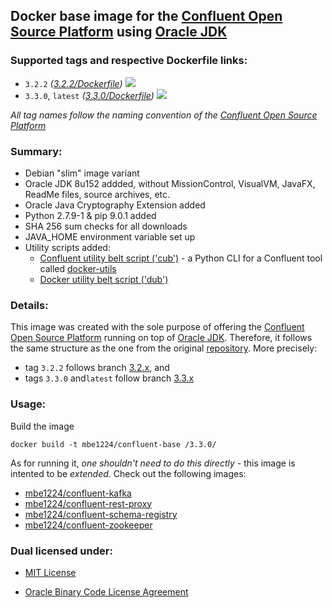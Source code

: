 ## Docker base image for the [Confluent Open Source Platform] using [Oracle JDK] ##

### Supported tags and respective Dockerfile links: ###

* ```3.2.2``` _\([3.2.2/Dockerfile]\)_
[![](https://images.microbadger.com/badges/image/mbe1224/confluent-base:3.2.2.svg)](https://microbadger.com/images/mbe1224/confluent-base:3.2.2 "")
* ```3.3.0```, ```latest``` _\([3.3.0/Dockerfile]\)_
[![](https://images.microbadger.com/badges/image/mbe1224/confluent-base:3.3.0.svg)](https://microbadger.com/images/mbe1224/confluent-base:3.3.0 "")

*All tag names follow the naming convention of the [Confluent Open Source Platform]*

### Summary: ###

- Debian "slim" image variant
- Oracle JDK 8u152 addded, without MissionControl, VisualVM, JavaFX, ReadMe files, source archives, etc.
- Oracle Java Cryptography Extension added
- Python 2.7.9-1 & pip 9.0.1 added
- SHA 256 sum checks for all downloads
- JAVA\_HOME environment variable set up
- Utility scripts added:
    - [Confluent utility belt script ('cub')] - a Python CLI for a Confluent tool called [docker-utils]
    - [Docker utility belt script ('dub')]

### Details: ###

This image was created with the sole purpose of offering the [Confluent Open Source Platform] running on top of [Oracle JDK].
Therefore, it follows the same structure as the one from the original [repository]. More precisely:
- tag ```3.2.2``` follows branch [3.2.x], and 
- tags ```3.3.0``` and```latest``` follow branch [3.3.x]

### Usage: ###

Build the image
```shell
docker build -t mbe1224/confluent-base /3.3.0/
```

As for running it, *one shouldn't need to do this directly* - this image is intented to be *extended*. Check out the following images:

- [mbe1224/confluent-kafka]
- [mbe1224/confluent-rest-proxy]
- [mbe1224/confluent-schema-registry]
- [mbe1224/confluent-zookeeper]

### Dual licensed under: ###

* [MIT License]
* [Oracle Binary Code License Agreement]

   [docker-utils]: <https://github.com/confluentinc/cp-docker-images/tree/master/java>
   [Confluent Open Source Platform]: <https://www.confluent.io/product/confluent-open-source/>
   [Oracle JDK]: <http://www.oracle.com/technetwork/java/javase/downloads/index.html>
   [Scala]: <https://www.scala-lang.org/>
   [3.2.2/Dockerfile]: <https://github.com/MihaiBogdanEugen/docker-confluent-base/blob/master/3.2.2/Dockerfile>
   [3.3.0/Dockerfile]: <https://github.com/MihaiBogdanEugen/docker-confluent-base/blob/master/3.3.0/Dockerfile>
   [Confluent utility belt script ('cub')]: <https://raw.githubusercontent.com/confluentinc/cp-docker-images/df0091f5437113d2764cabb7433eee25fba6a4b6/debian/base/include/cub>
   [Docker utility belt script ('dub')]: <https://raw.githubusercontent.com/confluentinc/cp-docker-images/df0091f5437113d2764cabb7433eee25fba6a4b6/debian/base/include/dub>   
   [repository]: <https://github.com/confluentinc/cp-docker-images>
   [3.2.x]: <https://github.com/confluentinc/cp-docker-images/tree/3.2.x>
   [3.3.x]: <https://github.com/confluentinc/cp-docker-images/tree/3.3.x-quickstart-fix>
   [mbe1224/confluent-kafka]: <https://hub.docker.com/r/mbe1224/confluent-kafka/>
   [mbe1224/confluent-rest-proxy]: <https://hub.docker.com/r/mbe1224/confluent-rest-proxy/>
   [mbe1224/confluent-schema-registry]: <https://hub.docker.com/r/mbe1224/confluent-schema-registry/>
   [mbe1224/confluent-zookeeper]: <https://hub.docker.com/r/mbe1224/confluent-zookeeper/>   
   [MIT License]: <https://raw.githubusercontent.com/MihaiBogdanEugen/docker-confluent-base/master/LICENSE>
   [Oracle Binary Code License Agreement]: <https://raw.githubusercontent.com/MihaiBogdanEugen/docker-confluent-base/master/Oracle_Binary_Code_License_Agreement%20for%20the%20Java%20SE%20Platform_Products_and_JavaFX>